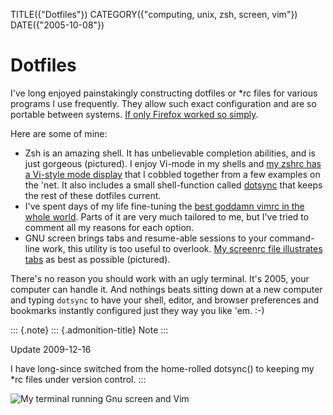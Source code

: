 TITLE({"Dotfiles"})
CATEGORY({"computing, unix, zsh, screen, vim"})
DATE({"2005-10-08"})

Dotfiles
========

I've long enjoyed painstakingly constructing dotfiles or \*rc files for
various programs I use frequently. They allow such exact configuration
and are so portable between systems. [If only Firefox worked so
simply](../2006/firefox-boxen-hopping.html).

Here are some of mine:

-   Zsh is an amazing shell. It has unbelievable completion abilities,
    and is just gorgeous (pictured). I enjoy Vi-mode in my shells and
    [my zshrc has a Vi-style mode
    display](https://github.com/whiteinge/dotfiles/blob/master/.zshrc)
    that I cobbled together from a few examples on the 'net. It also
    includes a small shell-function called
    [dotsync](https://github.com/whiteinge/dotfiles/blob/6a2377c/.zshrc#L228)
    that keeps the rest of these dotfiles current.
-   I've spent days of my life fine-tuning the [best goddamn vimrc in
    the whole
    world](https://github.com/whiteinge/dotfiles/blob/master/.vimrc).
    Parts of it are very much tailored to me, but I've tried to comment
    all my reasons for each option.
-   GNU screen brings tabs and resume-able sessions to your command-line
    work, this utility is too useful to overlook. [My screenrc file
    illustrates
    tabs](https://github.com/whiteinge/dotfiles/blob/master/.screenrc)
    as best as possible (pictured).

There's no reason you should work with an ugly terminal. It's 2005,
your computer can handle it. And nothings beats sitting down at a new
computer and typing `dotsync` to have your shell, editor, and browser
preferences and bookmarks instantly configured just they way you like
'em. :-)

::: {.note}
::: {.admonition-title}
Note
:::

Update 2009-12-16

I have long-since switched from the home-rolled dotsync() to keeping my
\*rc files under version control.
:::

![My terminal running Gnu screen and Vim](./colorterm.jpg)
